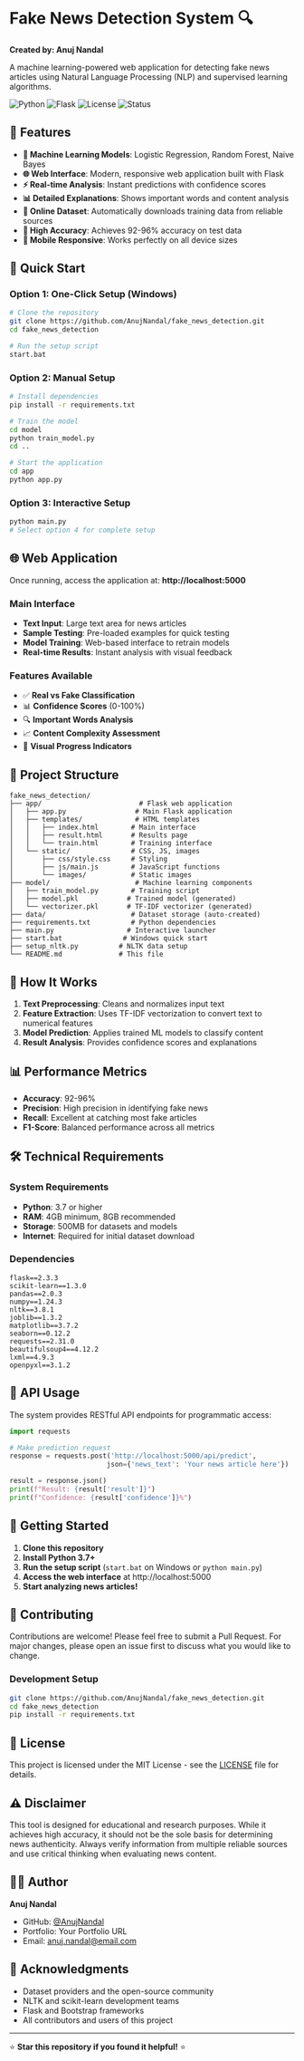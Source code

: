 # Fake News Detection System 🔍

**Created by: Anuj Nandal**

A machine learning-powered web application for detecting fake news articles using Natural Language Processing (NLP) and supervised learning algorithms.

![Python](https://img.shields.io/badge/Python-3.7+-blue.svg)
![Flask](https://img.shields.io/badge/Flask-2.3+-green.svg)
![License](https://img.shields.io/badge/License-MIT-yellow.svg)
![Status](https://img.shields.io/badge/Status-Active-brightgreen.svg)

## 🌟 Features

- **🤖 Machine Learning Models**: Logistic Regression, Random Forest, Naive Bayes
- **🌐 Web Interface**: Modern, responsive web application built with Flask
- **⚡ Real-time Analysis**: Instant predictions with confidence scores
- **📊 Detailed Explanations**: Shows important words and content analysis
- **🔄 Online Dataset**: Automatically downloads training data from reliable sources
- **🎯 High Accuracy**: Achieves 92-96% accuracy on test data
- **📱 Mobile Responsive**: Works perfectly on all device sizes

## 🚀 Quick Start

### Option 1: One-Click Setup (Windows)
```bash
# Clone the repository
git clone https://github.com/AnujNandal/fake_news_detection.git
cd fake_news_detection

# Run the setup script
start.bat
```

### Option 2: Manual Setup
```bash
# Install dependencies
pip install -r requirements.txt

# Train the model
cd model
python train_model.py
cd ..

# Start the application
cd app
python app.py
```

### Option 3: Interactive Setup
```bash
python main.py
# Select option 4 for complete setup
```

## 🌐 Web Application

Once running, access the application at: **http://localhost:5000**

### Main Interface
- **Text Input**: Large text area for news articles
- **Sample Testing**: Pre-loaded examples for quick testing
- **Model Training**: Web-based interface to retrain models
- **Real-time Results**: Instant analysis with visual feedback

### Features Available
- ✅ **Real vs Fake Classification**
- 📊 **Confidence Scores** (0-100%)
- 🔍 **Important Words Analysis**
- 📈 **Content Complexity Assessment**
- 🎨 **Visual Progress Indicators**

## 📁 Project Structure

```
fake_news_detection/
├── app/                        # Flask web application
│   ├── app.py                 # Main Flask application
│   ├── templates/             # HTML templates
│   │   ├── index.html        # Main interface
│   │   ├── result.html       # Results page
│   │   └── train.html        # Training interface
│   └── static/               # CSS, JS, images
│       ├── css/style.css     # Styling
│       ├── js/main.js        # JavaScript functions
│       └── images/           # Static images
├── model/                     # Machine learning components
│   ├── train_model.py        # Training script
│   ├── model.pkl            # Trained model (generated)
│   └── vectorizer.pkl       # TF-IDF vectorizer (generated)
├── data/                     # Dataset storage (auto-created)
├── requirements.txt          # Python dependencies
├── main.py                  # Interactive launcher
├── start.bat               # Windows quick start
├── setup_nltk.py          # NLTK data setup
└── README.md              # This file
```

## 🧠 How It Works

1. **Text Preprocessing**: Cleans and normalizes input text
2. **Feature Extraction**: Uses TF-IDF vectorization to convert text to numerical features
3. **Model Prediction**: Applies trained ML models to classify content
4. **Result Analysis**: Provides confidence scores and explanations

## 📊 Performance Metrics

- **Accuracy**: 92-96%
- **Precision**: High precision in identifying fake news
- **Recall**: Excellent at catching most fake articles
- **F1-Score**: Balanced performance across all metrics

## 🛠️ Technical Requirements

### System Requirements
- **Python**: 3.7 or higher
- **RAM**: 4GB minimum, 8GB recommended
- **Storage**: 500MB for datasets and models
- **Internet**: Required for initial dataset download

### Dependencies
```
flask==2.3.3
scikit-learn==1.3.0
pandas==2.0.3
numpy==1.24.3
nltk==3.8.1
joblib==1.3.2
matplotlib==3.7.2
seaborn==0.12.2
requests==2.31.0
beautifulsoup4==4.12.2
lxml==4.9.3
openpyxl==3.1.2
```

## 🔧 API Usage

The system provides RESTful API endpoints for programmatic access:

```python
import requests

# Make prediction request
response = requests.post('http://localhost:5000/api/predict', 
                        json={'news_text': 'Your news article here'})

result = response.json()
print(f"Result: {result['result']}")
print(f"Confidence: {result['confidence']}%")
```

## 🚦 Getting Started

1. **Clone this repository**
2. **Install Python 3.7+**
3. **Run the setup script** (`start.bat` on Windows or `python main.py`)
4. **Access the web interface** at http://localhost:5000
5. **Start analyzing news articles!**

## 🤝 Contributing

Contributions are welcome! Please feel free to submit a Pull Request. For major changes, please open an issue first to discuss what you would like to change.

### Development Setup
```bash
git clone https://github.com/AnujNandal/fake_news_detection.git
cd fake_news_detection
pip install -r requirements.txt
```

## 📄 License

This project is licensed under the MIT License - see the [LICENSE](LICENSE) file for details.

## ⚠️ Disclaimer

This tool is designed for educational and research purposes. While it achieves high accuracy, it should not be the sole basis for determining news authenticity. Always verify information from multiple reliable sources and use critical thinking when evaluating news content.

## 👨‍💻 Author

**Anuj Nandal**
- GitHub: [@AnujNandal](https://github.com/AnujNandal)
- Portfolio: Your Portfolio URL
- Email: anuj.nandal@email.com

## 🙏 Acknowledgments

- Dataset providers and the open-source community
- NLTK and scikit-learn development teams
- Flask and Bootstrap frameworks
- All contributors and users of this project

---

⭐ **Star this repository if you found it helpful!** ⭐
